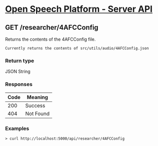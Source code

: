 
# [Open Speech Platform - Server API](../api.md)

## GET /researcher/4AFCConfig

Returns the contents of the 4AFCConfig file.

    Currently returns the contents of src/utils/audio/4AFCConfig.json

### Return type

JSON String

### Responses

Code | Meaning
--- | ---
200 | Success
404 | Not Found


### Examples

```
> curl http://localhost:5000/api/researcher/4AFCConfig
```
